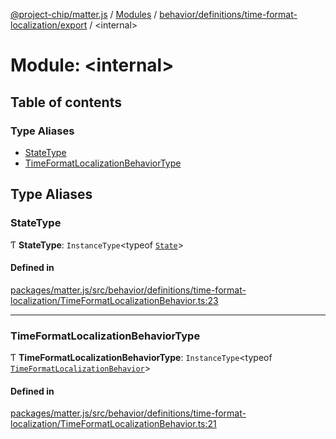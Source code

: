 [@project-chip/matter.js](../README.md) / [Modules](../modules.md) / [behavior/definitions/time-format-localization/export](behavior_definitions_time_format_localization_export.md) / \<internal\>

# Module: \<internal\>

## Table of contents

### Type Aliases

- [StateType](behavior_definitions_time_format_localization_export._internal_.md#statetype)
- [TimeFormatLocalizationBehaviorType](behavior_definitions_time_format_localization_export._internal_.md#timeformatlocalizationbehaviortype)

## Type Aliases

### StateType

Ƭ **StateType**: `InstanceType`\<typeof [`State`](../classes/behavior_definitions_time_format_localization_export.TimeFormatLocalizationServer.md#state-1)\>

#### Defined in

[packages/matter.js/src/behavior/definitions/time-format-localization/TimeFormatLocalizationBehavior.ts:23](https://github.com/project-chip/matter.js/blob/2d9f2165d2672864fda3496a6d0d5f93597f82c6/packages/matter.js/src/behavior/definitions/time-format-localization/TimeFormatLocalizationBehavior.ts#L23)

___

### TimeFormatLocalizationBehaviorType

Ƭ **TimeFormatLocalizationBehaviorType**: `InstanceType`\<typeof [`TimeFormatLocalizationBehavior`](behavior_definitions_time_format_localization_export.md#timeformatlocalizationbehavior)\>

#### Defined in

[packages/matter.js/src/behavior/definitions/time-format-localization/TimeFormatLocalizationBehavior.ts:21](https://github.com/project-chip/matter.js/blob/2d9f2165d2672864fda3496a6d0d5f93597f82c6/packages/matter.js/src/behavior/definitions/time-format-localization/TimeFormatLocalizationBehavior.ts#L21)
